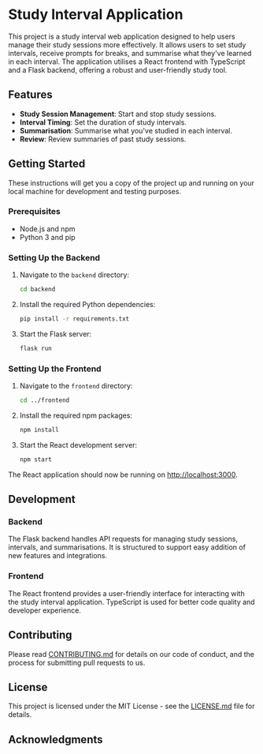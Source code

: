 # Study Interval Application

This project is a study interval web application designed to help users manage their study sessions more effectively. It allows users to set study intervals, receive prompts for breaks, and summarise what they've learned in each interval. The application utilises a React frontend with TypeScript and a Flask backend, offering a robust and user-friendly study tool.

## Features

- **Study Session Management**: Start and stop study sessions.
- **Interval Timing**: Set the duration of study intervals.
- **Summarisation**: Summarise what you've studied in each interval.
- **Review**: Review summaries of past study sessions.

## Getting Started

These instructions will get you a copy of the project up and running on your local machine for development and testing purposes.

### Prerequisites

- Node.js and npm
- Python 3 and pip

### Setting Up the Backend

1. Navigate to the `backend` directory:

    ```bash
    cd backend
    ```

2. Install the required Python dependencies:

    ```bash
    pip install -r requirements.txt
    ```

3. Start the Flask server:

    ```bash
    flask run
    ```

### Setting Up the Frontend

1. Navigate to the `frontend` directory:

    ```bash
    cd ../frontend
    ```

2. Install the required npm packages:

    ```bash
    npm install
    ```

3. Start the React development server:

    ```bash
    npm start
    ```

The React application should now be running on [http://localhost:3000](http://localhost:3000).

## Development

### Backend

The Flask backend handles API requests for managing study sessions, intervals, and summarisations. It is structured to support easy addition of new features and integrations.

### Frontend

The React frontend provides a user-friendly interface for interacting with the study interval application. TypeScript is used for better code quality and developer experience.

## Contributing

Please read [CONTRIBUTING.md](CONTRIBUTING.md) for details on our code of conduct, and the process for submitting pull requests to us.

## License

This project is licensed under the MIT License - see the [LICENSE.md](LICENSE.md) file for details.

## Acknowledgments